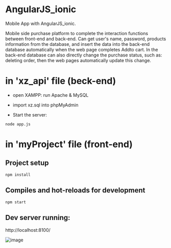 # AngularJS_ionic
Mobile App with AngularJS_ionic.

Mobile side purchase platform to complete the interaction functions between front-end and back-end.
Can get user's name, password, products information from the database, and insert the data into the back-end database automatically when the web page completes Addto cart. In the back-end database can also directly change the purchase status, such as: deleting order, then the web pages automatically update this change.

# in 'xz_api' file (beck-end)

- open XAMPP: run Apache & MySQL

- import xz.sql into phpMyAdmin

- Start the server: 
```
node app.js
```

# in 'myProject' file (front-end)

## Project setup
```
npm install
```
## Compiles and hot-reloads for development
```
npm start
```
## Dev server running: 
http://localhost:8100/ 


![image]()

